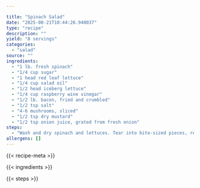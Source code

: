 ```yaml
---

title: "Spinach Salad"
date: "2025-08-21T10:44:26.940037"
type: "recipe"
description: ""
yield: "8 servings"
categories:
  - "salad"
source: ""
ingredients:
  - "1 lb. fresh spinach"
  - "1/4 cup sugar"
  - "1 head red leaf lettuce"
  - "1/4 cup salad oil"
  - "1/2 head iceberg lettuce"
  - "1/4 cup raspberry wine vinegar"
  - "1/2 lb. bacon, fried and crumbled"
  - "1/2 tsp salt"
  - "4-6 mushrooms, sliced"
  - "1/2 tsp dry mustard"
  - "1/2 tsp onion juice, grated from fresh onion"
steps:
  - "Wash and dry spinach and lettuces. Tear into bite-sized pieces, removing the ribs. Prepare salad dressing by combining the sugar, salad oil, vinegar, salt, mustard and onion juice. It's good to let it set several hours or overnight in the refrigerator to let flavors then sprinkle bacon and mushrooms over the top."
allergens: []
---
```


{{< recipe-meta >}}

{{< ingredients >}}

{{< steps >}}

